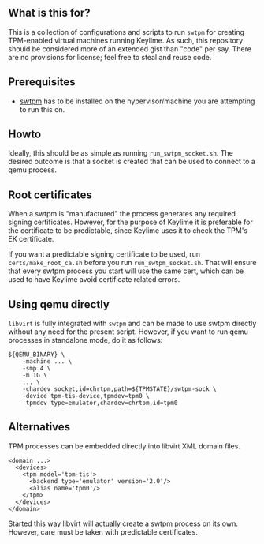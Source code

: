 What is this for?
---

This is a collection of configurations and scripts to run `swtpm` for
creating TPM-enabled virtual machines running Keylime. As such, this
repository should be considered more of an extended gist than "code"
per say. There are no provisions for license; feel free to steal and
reuse code.

Prerequisites
---

* [swtpm](https://github.com/stefanberger/swtpm) has to be installed
  on the hypervisor/machine you are attempting to run this on.

Howto
---

Ideally, this should be as simple as running
`run_swtpm_socket.sh`. The desired outcome is that a socket is created
that can be used to connect to a qemu process.

Root certificates
---

When a swtpm is "manufactured" the process generates any required
signing certificates. However, for the purpose of Keylime it is
preferable for the certificate to be predictable, since Keylime uses
it to check the TPM's EK certificate.

If you want a predictable signing certificate to be used, run
`certs/make_root_ca.sh` before you run `run_swtpm_socket.sh`. That
will ensure that every swtpm process you start will use the same cert,
which can be used to have Keylime avoid certificate related errors.

Using qemu directly
---

`libvirt` is fully integrated with `swtpm` and can be made to use
swtpm directly without any need for the present script. However, if
you want to run qemu processes in standalone mode, do it as follows:

```
${QEMU_BINARY} \
    -machine ... \
    -smp 4 \
    -m 1G \
    ... \
    -chardev socket,id=chrtpm,path=${TPMSTATE}/swtpm-sock \
    -device tpm-tis-device,tpmdev=tpm0 \
    -tpmdev type=emulator,chardev=chrtpm,id=tpm0
```

Alternatives
---

TPM processes can be embedded directly into libvirt XML domain files.

```
<domain ...>
  <devices>
    <tpm model='tpm-tis'>
      <backend type='emulator' version='2.0'/>
      <alias name='tpm0'/>
    </tpm>
  </devices>
</domain>
```

Started this way libvirt will actually create a swtpm process on its
own. However, care must be taken with predictable certificates.
